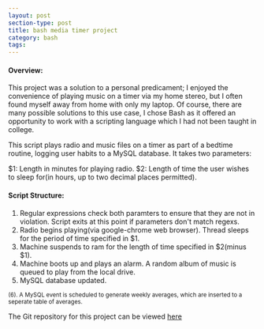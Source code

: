 ```yaml
---
layout: post
section-type: post
title: bash media timer project
category: bash 
tags: 
---
```





#### Overview: 
This project was a solution to a personal predicament; I enjoyed the convenience of playing music on a timer via my home stereo, but I often found myself away from home with only my laptop. Of course, there are many possible solutions to this use case, I chose Bash as it offered an opportunity to work with a scripting language which I had not been taught in college.

This script plays radio and music files on a timer as part of a bedtime routine, logging user habits to a MySQL database. It takes two parameters:

$1: Length in minutes for playing radio.
$2: Length of time the user wishes to sleep for(in hours, up to two decimal places permitted).

#### Script Structure:

1. Regular expressions check both paramters to ensure that they are not in violation. Script exits at this point if parameters don't match regexs.
2. Radio begins playing(via google-chrome web browser). Thread sleeps for the period of time specified in $1.
3. Machine suspends to ram for the length of time specified in $2(minus $1).
4. Machine boots up and plays an alarm. A random album of music is queued to play from the local drive.
5. MySQL database updated.

<small>(6). A MySQL event is scheduled to generate weekly averages, which are inserted to a seperate table of averages.</small>

The Git repository for this project can be viewed [here](https://github.com/oisinBates/BashRadioTimerReplacement)